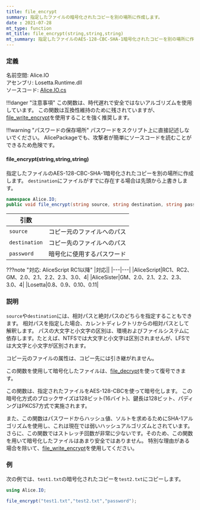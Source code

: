 ```yaml
---
title: file_encrypt
summary: 指定したファイルの暗号化されたコピーを別の場所に作成します。
date : 2021-07-28
mt_type: function
mt_title: file_encrypt(string,string,string)
mt_summary: 指定したファイルのAES-128-CBC-SHA-1暗号化されたコピーを別の場所に作成します。
---
```


### 定義
名前空間: Alice.IO<br/>
アセンブリ: Losetta.Runtime.dll<br/>
ソースコード: [Alice.IO.cs](https://github.com/WSOFT-Project/Losetta/blob/master/Losetta.Runtime/Alice.IO.cs)

!!!danger "注意事項"
    この関数は、時代遅れで安全ではないアルゴリズムを使用しています。
    この関数は互換性維持のために残されていますが、[file_write_encrypt](./file_write_encrypt.md)を使用することを強く推奨します。

!!!warning "パスワードの保存場所"
    パスワードをスクリプト上に直接記述しないでください。
    AlicePackageでも、攻撃者が簡単にソースコードを読むことができるため危険です。

#### file_encrypt(string,string,string)

指定したファイルのAES-128-CBC-SHA-1暗号化されたコピーを別の場所に作成します。
`destination`にファイルがすでに存在する場合は先頭から上書きします。

```cs title="AliceScript"
namespace Alice.IO;
public void file_encrypt(string source, string destination, string password);
```

|引数| |
|-|-|
|`source`|コピー元のファイルへのパス|
|`destination`|コピー先のファイルへのパス|
|`password`|暗号化に使用するパスワード|

???note "対応: AliceScript RC1以降"
    |対応||
    |---|---|
    |AliceScript|RC1、RC2、GM、2.0、2.1、2.2、2.3、3.0、4|
    |AliceSister|GM、2.0、2.1、2.2、2.3、3.0、4|
    |Losetta|0.8、0.9、0.10、0.11|

### 説明
`source`や`destination`には、相対パスと絶対パスのどちらを指定することもできます。
相対パスを指定した場合、カレントディレクトリからの相対パスとして解釈します。
パスの大文字と小文字の区別は、環境およびファイルシステムに依存します。たとえば、NTFSでは大文字と小文字は区別されませんが、LFSでは大文字と小文字が区別されます。

コピー元のファイルの属性は、コピー先には引き継がれません。

この関数を使用して暗号化したファイルは、[file_decrypt](./file_decrypt.md)を使って復号できます。

この関数は、指定されたファイルをAES-128-CBCを使って暗号化します。
この暗号化方式のブロックサイズは128ビット(16バイト)、鍵長は128ビット、パディングはPKCS7方式で実施されます。

また、この関数はパスワードからハッシュ値、ソルトを求めるためにSHA-1アルゴリズムを使用し、これは現在では弱いハッシュアルゴリズムとされています。さらに、この関数ではストレッチ回数が非常に少ないです。そのため、この関数を用いて暗号化したファイルはあまり安全ではありません。
特別な理由がある場合を除いて、[file_write_encrypt](./file_write_data.md)を使用してください。
### 例
次の例では、`test1.txt`の暗号化されたコピーを`test2.txt`にコピーします。

```cs title="AliceScript"
using Alice.IO;

file_encrypt("test1.txt","test2.txt","password");
```